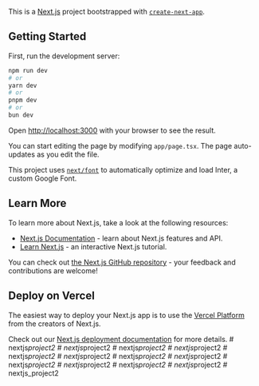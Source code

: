 This is a [Next.js](https://nextjs.org/) project bootstrapped with [`create-next-app`](https://github.com/vercel/next.js/tree/canary/packages/create-next-app).

## Getting Started

First, run the development server:

```bash
npm run dev
# or
yarn dev
# or
pnpm dev
# or
bun dev
```

Open [http://localhost:3000](http://localhost:3000) with your browser to see the result.

You can start editing the page by modifying `app/page.tsx`. The page auto-updates as you edit the file.

This project uses [`next/font`](https://nextjs.org/docs/basic-features/font-optimization) to automatically optimize and load Inter, a custom Google Font.

## Learn More

To learn more about Next.js, take a look at the following resources:

- [Next.js Documentation](https://nextjs.org/docs) - learn about Next.js features and API.
- [Learn Next.js](https://nextjs.org/learn) - an interactive Next.js tutorial.

You can check out [the Next.js GitHub repository](https://github.com/vercel/next.js/) - your feedback and contributions are welcome!

## Deploy on Vercel

The easiest way to deploy your Next.js app is to use the [Vercel Platform](https://vercel.com/new?utm_medium=default-template&filter=next.js&utm_source=create-next-app&utm_campaign=create-next-app-readme) from the creators of Next.js.

Check out our [Next.js deployment documentation](https://nextjs.org/docs/deployment) for more details.
#   n e x t j s _ p r o j e c t 2  
 #   n e x t j s _ p r o j e c t 2  
 #   n e x t j s _ p r o j e c t 2  
 #   n e x t j s _ p r o j e c t 2  
 #   n e x t j s _ p r o j e c t 2  
 #   n e x t j s _ p r o j e c t 2  
 #   n e x t j s _ p r o j e c t 2  
 #   n e x t j s _ p r o j e c t 2  
 #   n e x t j s _ p r o j e c t 2  
 #   n e x t j s _ p r o j e c t 2  
 #   n e x t j s _ p r o j e c t 2  
 #   n e x t j s _ p r o j e c t 2  
 #   n e x t j s _ p r o j e c t 2  
 